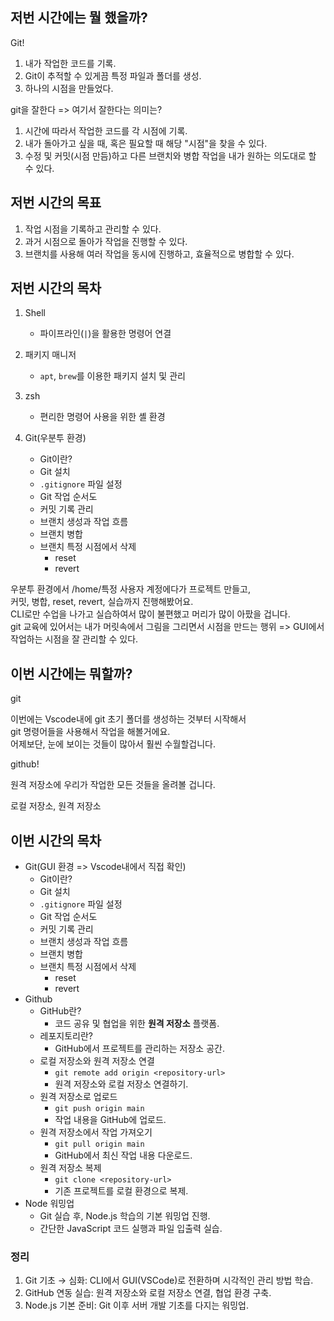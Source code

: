 ## 저번 시간에는 뭘 했을까?  

Git!

1. 내가 작업한 코드를 기록.  
2. Git이 추적할 수 있게끔 특정 파일과 폴더를 생성.
3. 하나의 시점을 만들었다.

git을 잘한다 => 여기서 잘한다는 의미는?

1. 시간에 따라서 작업한 코드를 각 시점에 기록.
2. 내가 돌아가고 싶을 때, 혹은 필요할 때 해당 "시점"을 찾을 수 있다.
3. 수정 및 커밋(시점 만듬)하고 다른 브랜치와 병합 작업을 내가 원하는 의도대로 할 수 있다.

## 저번 시간의 목표  

1. 작업 시점을 기록하고 관리할 수 있다.  
2. 과거 시점으로 돌아가 작업을 진행할 수 있다.  
3. 브랜치를 사용해 여러 작업을 동시에 진행하고, 효율적으로 병합할 수 있다.  

## 저번 시간의 목차  

1. Shell  
   - 파이프라인(`|`)을 활용한 명령어 연결  

2. 패키지 매니저  
   - `apt`, `brew`를 이용한 패키지 설치 및 관리 

3. zsh  
   - 편리한 명령어 사용을 위한 셸 환경  

4. Git(우분투 환경)
    - Git이란?  
    - Git 설치  
    - `.gitignore` 파일 설정  
    - Git 작업 순서도  
    - 커밋 기록 관리  
    - 브랜치 생성과 작업 흐름  
    - 브랜치 병합  
    - 브랜치 특정 시점에서 삭제
        - reset
        - revert

우분투 환경에서 /home/특정 사용자 계정에다가 프로젝트 만들고,  
커밋, 병합, reset, revert, 실습까지 진행해봤어요.  
CLI로만 수업을 나가고 실습하여서 많이 불편했고 머리가 많이 아팠을 겁니다.  
git 교육에 있어서는 내가 머릿속에서 그림을 그리면서 시점을 만드는 행위 => GUI에서 작업하는 시점을 잘 관리할 수 있다.

## 이번 시간에는 뭐할까?

git

이번에는 Vscode내에 git 초기 폴더를 생성하는 것부터 시작해서  
git 명령어들을 사용해서 작업을 해볼거에요.  
어제보단, 눈에 보이는 것들이 많아서 훨씬 수월할겁니다.

github!

원격 저장소에 우리가 작업한 모든 것들을 올려볼 겁니다.

로컬 저장소, 원격 저장소

## 이번 시간의 목차

- Git(GUI 환경 => Vscode내에서 직접 확인)
   - Git이란?  
   - Git 설치  
   - `.gitignore` 파일 설정  
   - Git 작업 순서도  
   - 커밋 기록 관리  
   - 브랜치 생성과 작업 흐름  
   - 브랜치 병합  
   - 브랜치 특정 시점에서 삭제
      - reset
      - revert
- Github
   - GitHub란?  
      - 코드 공유 및 협업을 위한 **원격 저장소** 플랫폼.  
   - 레포지토리란?  
      - GitHub에서 프로젝트를 관리하는 저장소 공간.  
   - 로컬 저장소와 원격 저장소 연결
      - `git remote add origin <repository-url>`  
      - 원격 저장소와 로컬 저장소 연결하기.  
   - 원격 저장소로 업로드
      - `git push origin main`  
      - 작업 내용을 GitHub에 업로드.  
   - 원격 저장소에서 작업 가져오기
      - `git pull origin main`  
      - GitHub에서 최신 작업 내용 다운로드.  
   - 원격 저장소 복제
      - `git clone <repository-url>`  
      - 기존 프로젝트를 로컬 환경으로 복제.  
- Node 워밍업
   - Git 실습 후, Node.js 학습의 기본 워밍업 진행.  
   - 간단한 JavaScript 코드 실행과 파일 입출력 실습.  

### **정리**  
1. Git 기초 → 심화: CLI에서 GUI(VSCode)로 전환하며 시각적인 관리 방법 학습.  
2. GitHub 연동 실습: 원격 저장소와 로컬 저장소 연결, 협업 환경 구축.  
3. Node.js 기본 준비: Git 이후 서버 개발 기초를 다지는 워밍업.  

